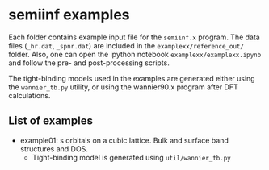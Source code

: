 # semiinf examples
Each folder contains example input file for the `semiinf.x` program.
The data files (`_hr.dat`, `_spnr.dat`) are included in the `examplexx/reference_out/` folder.
Also, one can open the ipython notebook `examplexx/examplexx.ipynb` and follow the pre- and post-processing scripts.

The tight-binding models used in the examples are generated either using the `wannier_tb.py` utility, or using the wannier90.x program after DFT calculations.

## List of examples
* example01: s orbitals on a cubic lattice. Bulk and surface band structures and DOS.
    * Tight-binding model is generated using `util/wannier_tb.py`
